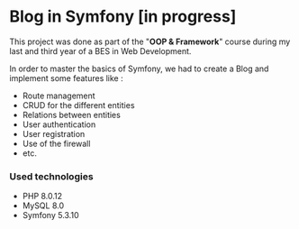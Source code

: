 Blog in Symfony [in progress]
======

This project was done as part of the "**OOP & Framework**" course during my last and third year of a BES in Web
Development.

In order to master the basics of Symfony, we had to create a Blog and implement some features like :

* Route management
* CRUD for the different entities
* Relations between entities
* User authentication
* User registration
* Use of the firewall
* etc.

### Used technologies

* PHP 8.0.12
* MySQL 8.0
* Symfony 5.3.10